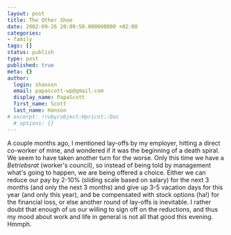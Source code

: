 ```yaml
---
layout: post
title: The Other Shoe
date: 2002-09-26 20:09:50.000000000 +02:00
categories:
- family
tags: []
status: publish
type: post
published: true
meta: {}
author:
  login: shanson
  email: papascott-wp@gmail.com
  display_name: PapaScott
  first_name: Scott
  last_name: Hanson
# excerpt: !ruby/object:Hpricot::Doc
  # options: {}
---
```

<p>A couple months ago, I mentioned lay-offs by my employer, hitting a direct co-worker of mine, and wondered if it was the beginning of a death spiral. We seem to have taken another turn for the worse. Only this time we have a <em>Betriebsrat</em> (worker's council), so instead of being told by management what's going to happen, we are being offered a choice. Either we can reduce our pay by 2-10% (sliding scale based on salary) for the next 3 months (and only the next 3 months) and give up 3-5 vacation days for this year (and only this year), and be compensated with stock options (ha!) for the financial loss, or else another round of lay-offs is inevitable. I rather doubt that enough of us our willing to sign off on the reductions, and thus my mood about work and life in general is not all that good this evening. Hmmph.</p>
